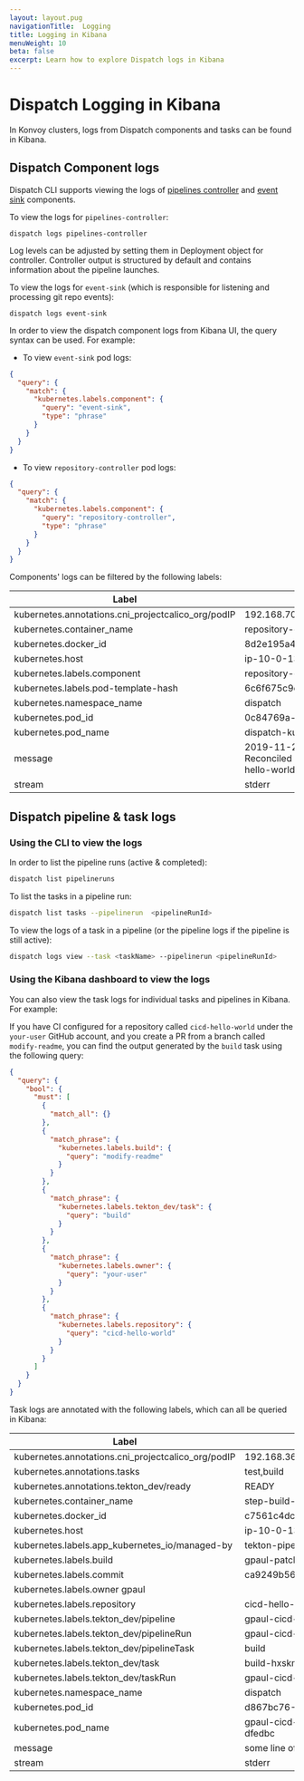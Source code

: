 ```yaml
---
layout: layout.pug
navigationTitle:  Logging
title: Logging in Kibana
menuWeight: 10
beta: false
excerpt: Learn how to explore Dispatch logs in Kibana
---
```


# Dispatch Logging in Kibana

In Konvoy clusters, logs from Dispatch components and tasks can be found in Kibana.

## Dispatch Component logs

Dispatch CLI supports viewing the logs of [pipelines controller](/charts/dispatch/charts/tekton/templates/tekton.yaml) and [event sink](/charts/dispatch/templates/event-sink.yaml) components.

To view the logs for `pipelines-controller`:
```
dispatch logs pipelines-controller
```
Log levels can be adjusted by setting them in Deployment object for controller. Controller output is structured by default and contains information about the pipeline launches.

To view the logs for `event-sink` (which is responsible for listening and processing git repo events):
```
dispatch logs event-sink
```

In order to view the dispatch component logs from Kibana UI, the query syntax can be used. For example:

* To view `event-sink` pod logs:
```json
{
  "query": {
    "match": {
      "kubernetes.labels.component": {
        "query": "event-sink",
        "type": "phrase"
      }
    }
  }
}
```

* To view `repository-controller` pod logs:
```json
{
  "query": {
    "match": {
      "kubernetes.labels.component": {
        "query": "repository-controller",
        "type": "phrase"
      }
    }
  }
}
```

Components' logs can be filtered by the following labels:

| Label | Example Value |
| ----- | ------------- |
| kubernetes.annotations.cni_projectcalico_org/podIP | 192.168.70.76/32 |
| kubernetes.container_name | repository-controller |
| kubernetes.docker_id | 8d2e195a4487afa384e47b98ec27fb7b2c12c3431980ed71563fd0802543508e |
| kubernetes.host | ip-10-0-131-65.us-west-2.compute.internal |
| kubernetes.labels.component | repository-controller |
| kubernetes.labels.pod-template-hash | 6c6f675c9c |
| kubernetes.namespace_name | dispatch |
| kubernetes.pod_id | 0c84769a-25aa-497b-ba16-986969a694af |
| kubernetes.pod_name | dispatch-kubeaddons-repository-controller-6c6f675c9c-dqs7n |
| message | 2019-11-21T14:28:07.128Z DEBUG controller-runtime.controller Successfully Reconciled {"controller": "repository-controller", "request": "dispatch/gpaul-cicd-hello-world-9lb6b"} |
| stream | stderr |


## Dispatch pipeline & task logs

### Using the CLI to view the logs

In order to list the pipeline runs (active & completed):

```bash
dispatch list pipelineruns
```

To list the tasks in a pipeline run:

```bash
dispatch list tasks --pipelinerun  <pipelineRunId>
```

To view the logs of a task in a pipeline (or the pipeline logs if the pipeline is still active):
```bash
dispatch logs view --task <taskName> --pipelinerun <pipelineRunId>
```

### Using the Kibana dashboard to view the logs

You can also view the task logs for individual tasks and pipelines in Kibana. For example:

If you have CI configured for a repository called `cicd-hello-world` under the
`your-user` GitHub account, and you create a PR from a branch called
`modify-readme`, you can find the output generated by the `build` task using the
following query:

```json
{
  "query": {
    "bool": {
      "must": [
        {
          "match_all": {}
        },
        {
          "match_phrase": {
            "kubernetes.labels.build": {
              "query": "modify-readme"
            }
          }
        },
        {
          "match_phrase": {
            "kubernetes.labels.tekton_dev/task": {
              "query": "build"
            }
          }
        },
        {
          "match_phrase": {
            "kubernetes.labels.owner": {
              "query": "your-user"
            }
          }
        },
        {
          "match_phrase": {
            "kubernetes.labels.repository": {
              "query": "cicd-hello-world"
            }
          }
        }
      ]
    }
  }
}
```

Task logs are annotated with the following labels, which can all be queried in Kibana:

| Label | Example Value |
| ----- | ------------- |
| kubernetes.annotations.cni_projectcalico_org/podIP | 192.168.36.91/32 |
| kubernetes.annotations.tasks | test,build |
| kubernetes.annotations.tekton_dev/ready | READY |
| kubernetes.container_name | step-build-and-push |
| kubernetes.docker_id | c7561c4dc2425703e743d02d33b04acd21da32c2c479ef2dfd10aa9a64e14c36 |
| kubernetes.host | ip-10-0-131-119.us-west-2.compute.internal |
| kubernetes.labels.app_kubernetes_io/managed-by | tekton-pipelines |
| kubernetes.labels.build | gpaul-patch-2 |
| kubernetes.labels.commit | ca9249b5645808228928b83269676f42f2b19d9 |
| kubernetes.labels.owner	gpaul |
| kubernetes.labels.repository | cicd-hello-world |
| kubernetes.labels.tekton_dev/pipeline | gpaul-cicd-hello-world-gpaul-patch-2-cca9249-rpqsv |
| kubernetes.labels.tekton_dev/pipelineRun | gpaul-cicd-hello-world-gpaul-patch-2-cca9249-rpqsv |
| kubernetes.labels.tekton_dev/pipelineTask | build |
| kubernetes.labels.tekton_dev/task | build-hxskm |
| kubernetes.labels.tekton_dev/taskRun | gpaul-cicd-hello-world-gpaul-patch-2-cca9249-rpqsv-build-lg9wm |
| kubernetes.namespace_name | dispatch |
| kubernetes.pod_id | d867bc76-1121-42ca-a53f-a1806b132513 |
| kubernetes.pod_name | gpaul-cicd-hello-world-gpaul-patch-2-cca9249-rpqsv-build-lg9wm-pod-dfedbc |
| message | some line of output generated by the buil |
| stream | stderr |
